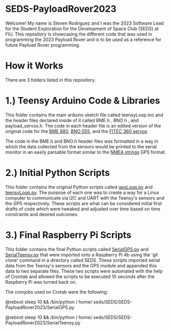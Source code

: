 # SEDS-PayloadRover2023

Welcome! My name is Steven Rodriguez and I was the 2023 Software Lead for the Student Exploration for the Development of Space Club (SEDS) at FIU. This repository is showcasing the different code that was used in programming the 2023 Payload Rover and is to be used as a reference for future Payload Rover programming. 


# How it Works 

There are 3 folders listed in this repository. 

# 1.) Teensy Arduino Code & Libraries 

This folder contains the main arduino sketch file called teensyLoop.ino and the header files declared inside of it called BME.h , BNO.h , and payload_servos.h. The code in each header file is an edited version of the original code for the [BME 680](https://learn.adafruit.com/adafruit-bme680-humidity-temperature-barometic-pressure-voc-gas/arduino-wiring-test), [BNO 055](https://learn.adafruit.com/adafruit-bno055-absolute-orientation-sensor/arduino-code), and the [FITEC 360 servos](https://www.circuitbasics.com/controlling-servo-motors-with-arduino/#:~:text=For%20a%20servo%20motor%20capable%20of%20a%20range,90%20degrees%2C%20and%202000%20microseconds%20%3D%20180%20degrees.). 

The code in the BME.h and BNO.h header files was formatted in a way in which the data collected from the sensors would be printed to the serial monitor in an easily parsable format similar to the [NMEA strings](https://navspark.mybigcommerce.com/content/NMEA_Format_v0.1.pdf) GPS format. 

# 2.) Initial Python Scripts 

This folder contains the original Python scripts called [gpsLoop.py](https://github.com/stevenrodriguezz/SEDS-PayloadRover2023/blob/main/Initial%20Test%20Python%20Scripts%20/gpsLoop.py) and [teensyLoop.py](https://github.com/stevenrodriguezz/SEDS-PayloadRover2023/blob/main/Initial%20Test%20Python%20Scripts%20/teensyLoop.py). The purpose of each one was to create a way for a Linux computer to communicate via I2C and UART with the Teensy's sensors and the GPS respectively. These scripts are what can be considered initial first drafts of code which were tweaked and adjusted over time based on time constraints and desired outcomes. 


# 3.) Final Raspberry Pi Scripts 

This folder contains the final Python scripts called [SerialGPS.py](https://github.com/stevenrodriguezz/SEDS-PayloadRover2023/blob/main/Final%20Raspberry%20Pi%20Python%20Scripts%20/SerialGPS.py) and [SerialTeensy.py](https://github.com/stevenrodriguezz/SEDS-PayloadRover2023/blob/main/Final%20Raspberry%20Pi%20Python%20Scripts%20/SerialTeensy.py) that were imported onto a Raspberry Pi 4b using the 'git clone' command in a directory called SEDS. These scripts imported serial data from the Teensy's sensors and the GPS module and appended this data  to two separate files. These two scripts were automated with the help of Crontab and allowed the scripts to be executed 10 seconds after the Raspberry Pi was turned back on.

The cronjobs used on Crotab were the following:

@reboot sleep 10 && /bin/python / home/ seds/SEDS/SEDS-PayloadRover2023/SerialGPS.py

@reboot sleep 10 && /bin/python / home/ seds/SEDS/SEDS-PayloadRover2023/SerialTeensy.py



